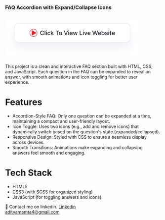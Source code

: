 ### FAQ Accordion with Expand/Collapse Icons
## <a href="https://adityamamta.github.io/faq-accordion/"><img src="img/readme-btn.png" alt="Click to view live website" height="120"></a>

This project is a clean and interactive FAQ section built with HTML, CSS, and JavaScript. Each question in the FAQ can be expanded to reveal an answer, with smooth animations and icon toggling for better user experience.

# Features
- Accordion-Style FAQ: Only one question can be expanded at a time, maintaining a compact and user-friendly layout.
- Icon Toggle: Uses two icons (e.g., add and remove icons) that dynamically switch based on the question's state (expanded/collapsed).
- Responsive Design: Styled with CSS to ensure a seamless display across devices.
- Smooth Transitions: Animations make expanding and collapsing answers feel smooth and engaging.
# Tech Stack
- HTML5
- CSS3 (with SCSS for organized styling)
- JavaScript (for toggling answers and icons)

💼 Contact me on linkedin. [Linkedin](https://www.linkedin.com/in/adityamamta/) <br>
adityamamta4@gmail.com

<!-- ![preview img](img/faq-mockup.png) -->
